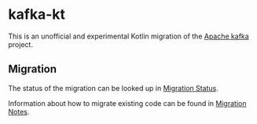 # kafka-kt

This is an unofficial and experimental Kotlin migration of the
[Apache kafka](https://github.com/apache/kafka) project.

## Migration

The status of the migration can be looked up in [Migration Status](MIGRATION_STATUS.md).

Information about how to migrate existing code can be found in
[Migration Notes](MIGRATION_NOTES.md).
